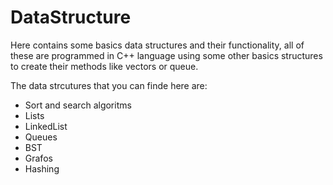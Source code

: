 # DataStructure
Here contains some basics data structures and their functionality, all of these are programmed in C++ language using some other basics structures to create their methods like vectors or queue.

The data strcutures that you can finde here are:

* Sort and search algoritms
* Lists
* LinkedList 
* Queues
* BST
* Grafos
* Hashing
